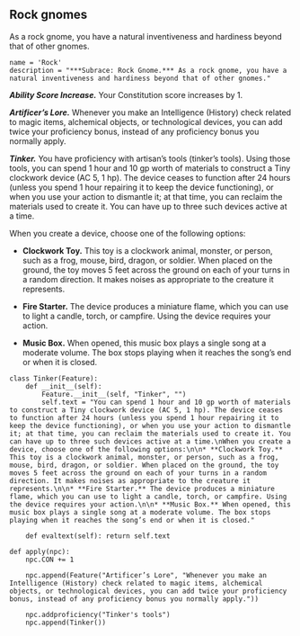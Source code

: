 ## Rock gnomes
As a rock gnome, you have a natural inventiveness and hardiness beyond that of other gnomes.

```
name = 'Rock'
description = "***Subrace: Rock Gnome.*** As a rock gnome, you have a natural inventiveness and hardiness beyond that of other gnomes."
```

***Ability Score Increase.*** Your Constitution score increases by 1.

***Artificer’s Lore.*** Whenever you make an Intelligence (History) check related to magic items, alchemical objects, or technological devices, you can add twice your proficiency bonus, instead of any proficiency bonus you normally apply.

***Tinker.*** You have proficiency with artisan’s tools (tinker’s tools). Using those tools, you can spend 1 hour and 10 gp worth of materials to construct a Tiny clockwork device (AC 5, 1 hp). The device ceases to function after 24 hours (unless you spend 1 hour repairing it to keep the device functioning), or when you use your action to dismantle it; at that time, you can reclaim the materials used to create it. You can have up to three such devices active at a time.

When you create a device, choose one of the following options:

* **Clockwork Toy.** This toy is a clockwork animal, monster, or person, such as a frog, mouse, bird, dragon, or soldier. When placed on the ground, the toy moves 5 feet across the ground on each of your turns in a random direction. It makes noises as appropriate to the creature it represents.

* **Fire Starter.** The device produces a miniature flame, which you can use to light a candle, torch, or campfire. Using the device requires your action.

* **Music Box.** When opened, this music box plays a single song at a moderate volume. The box stops playing when it reaches the song’s end or when it is closed.

```
class Tinker(Feature):
    def __init__(self):
        Feature.__init__(self, "Tinker", "")
        self.text = "You can spend 1 hour and 10 gp worth of materials to construct a Tiny clockwork device (AC 5, 1 hp). The device ceases to function after 24 hours (unless you spend 1 hour repairing it to keep the device functioning), or when you use your action to dismantle it; at that time, you can reclaim the materials used to create it. You can have up to three such devices active at a time.\nWhen you create a device, choose one of the following options:\n\n* **Clockwork Toy.** This toy is a clockwork animal, monster, or person, such as a frog, mouse, bird, dragon, or soldier. When placed on the ground, the toy moves 5 feet across the ground on each of your turns in a random direction. It makes noises as appropriate to the creature it represents.\n\n* **Fire Starter.** The device produces a miniature flame, which you can use to light a candle, torch, or campfire. Using the device requires your action.\n\n* **Music Box.** When opened, this music box plays a single song at a moderate volume. The box stops playing when it reaches the song’s end or when it is closed."

    def evaltext(self): return self.text

def apply(npc):
    npc.CON += 1

    npc.append(Feature("Artificer’s Lore", "Whenever you make an Intelligence (History) check related to magic items, alchemical objects, or technological devices, you can add twice your proficiency bonus, instead of any proficiency bonus you normally apply."))

    npc.addproficiency("Tinker's tools")
    npc.append(Tinker())
```
